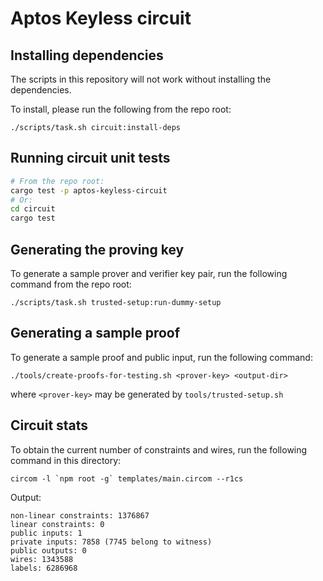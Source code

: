 # Aptos Keyless circuit

## Installing dependencies

The scripts in this repository will not work without installing the dependencies.

To install, please run the following from the repo root:

```
./scripts/task.sh circuit:install-deps
```

## Running circuit unit tests

```bash
# From the repo root:
cargo test -p aptos-keyless-circuit
# Or:
cd circuit
cargo test
```

## Generating the proving key

To generate a sample prover and verifier key pair, run the following command from the repo root:

```
./scripts/task.sh trusted-setup:run-dummy-setup
```

## Generating a sample proof

To generate a sample proof and public input, run the following command:

```
./tools/create-proofs-for-testing.sh <prover-key> <output-dir>
```

where `<prover-key>` may be generated by `tools/trusted-setup.sh`

## Circuit stats

To obtain the current number of constraints and wires, run the following
command in this directory:

```
circom -l `npm root -g` templates/main.circom --r1cs
```

Output:
```
non-linear constraints: 1376867
linear constraints: 0
public inputs: 1
private inputs: 7858 (7745 belong to witness)
public outputs: 0
wires: 1343588
labels: 6286968
```
